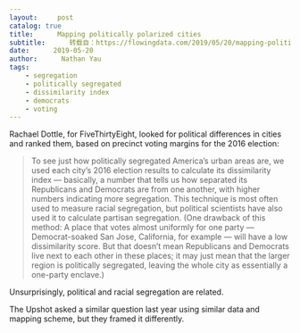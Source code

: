```yaml
---
layout:     post
catalog: true
title:      Mapping politically polarized cities
subtitle:      转载自：https://flowingdata.com/2019/05/20/mapping-politically-polarized-cities/
date:      2019-05-20
author:      Nathan Yau
tags:
    - segregation
    - politically segregated
    - dissimilarity index
    - democrats
    - voting
---
```


Rachael Dottle, for FiveThirtyEight, looked for political differences in cities and ranked them, based on precinct voting margins for the 2016 election:

> To see just how politically segregated America’s urban areas are, we used each city’s 2016 election results to calculate its dissimilarity index — basically, a number that tells us how separated its Republicans and Democrats are from one another, with higher numbers indicating more segregation. This technique is most often used to measure racial segregation, but political scientists have also used it to calculate partisan segregation. (One drawback of this method: A place that votes almost uniformly for one party — Democrat-soaked San Jose, California, for example — will have a low dissimilarity score. But that doesn’t mean Republicans and Democrats live next to each other in these places; it may just mean that the larger region is politically segregated, leaving the whole city as essentially a one-party enclave.)

Unsurprisingly, political and racial segregation are related.

The Upshot asked a similar question last year using similar data and mapping scheme, but they framed it differently.
